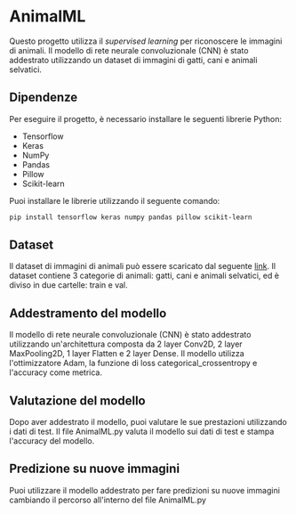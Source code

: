 # AnimalML

Questo progetto utilizza il _supervised learning_ per riconoscere le immagini di animali. Il modello di rete neurale convoluzionale (CNN) è stato addestrato utilizzando un dataset di immagini di gatti, cani e animali selvatici.

## Dipendenze

Per eseguire il progetto, è necessario installare le seguenti librerie Python:

- Tensorflow
- Keras
- NumPy
- Pandas
- Pillow
- Scikit-learn

Puoi installare le librerie utilizzando il seguente comando:

```bash
pip install tensorflow keras numpy pandas pillow scikit-learn
```
## Dataset

Il dataset di immagini di animali può essere scaricato dal seguente <a href="https://www.kaggle.com/datasets/andrewmvd/animal-faces" target="_blank">link</a>. Il dataset contiene 3 categorie di animali: gatti, cani e animali selvatici, ed è diviso in due cartelle: train e val.

## Addestramento del modello

Il modello di rete neurale convoluzionale (CNN) è stato addestrato utilizzando un'architettura composta da 2 layer Conv2D, 2 layer MaxPooling2D, 1 layer Flatten e 2 layer Dense. Il modello utilizza l'ottimizzatore Adam, la funzione di loss categorical_crossentropy e l'accuracy come metrica.

## Valutazione del modello

Dopo aver addestrato il modello, puoi valutare le sue prestazioni utilizzando i dati di test. Il file AnimalML.py valuta il modello sui dati di test e stampa l'accuracy del modello.

## Predizione su nuove immagini

Puoi utilizzare il modello addestrato per fare predizioni su nuove immagini cambiando il percorso all'interno del file AnimalML.py
